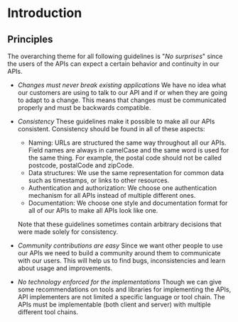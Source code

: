 Introduction
============

Principles
----------

The overarching theme for all following guidelines is "*No surprises*" since the users of the APIs can expect a certain
behavior and continuity in our APIs.

*   *Changes must never break existing applications*
    We have no idea what our customers are using to talk to our API and if or when they are going to adapt to a change.
    This means that changes must be communicated properly and must be backwards compatible.

*   *Consistency*
    These guidelines make it possible to make all our APIs consistent. Consistency should be found in all of these
    aspects:
    * Naming: URLs are structured the same way throughout all our APIs. Field names are always in camelCase and the
      same word is used for the same thing. For example, the postal code should not be called postcode, postalCode and
      zipCode.
    * Data structures: We use the same representation for common data such as timestamps, or links to other resources.
    * Authentication and authorization: We choose one authentication mechanism for all APIs instead of multiple
      different ones.
    * Documentation: We choose one style and documentation format for all of our APIs to make all APIs look like one.

    Note that these guidelines sometimes contain arbitrary decisions that were made solely for consistency.

*   *Community contributions are easy*
    Since we want other people to use our APIs we need to build a community around them to communicate with our users.
    This will help us to find bugs, inconsistencies and learn about usage and improvements.

*   *No technology enforced for the implementations*
    Though we can give some recommendations on tools and libraries for implementing the APIs, API implementers are not
    limited a specific language or tool chain. The APIs must be implementable (both client and server) with multiple
    different tool chains.
